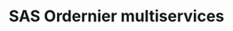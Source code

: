 ---
title: "SAS Ordernier multiservices"
url: /paris/sas-ordernier-multiservices/
shop: téléphone portable
---